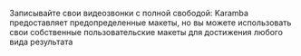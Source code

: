 Записывайте свои видеозвонки с полной свободой: Karamba предоставляет предопределенные макеты, но вы можете использовать свои собственные пользовательские макеты для достижения любого вида результата
